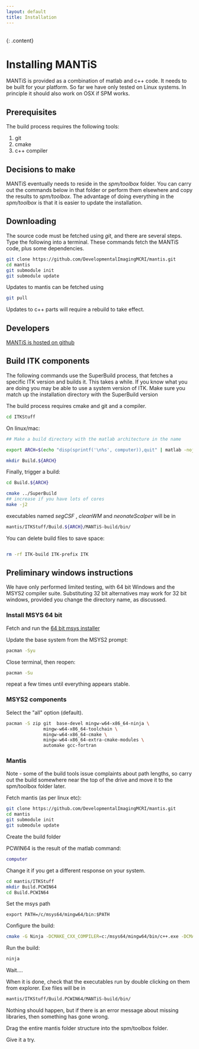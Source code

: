 ```yaml
---
layout: default
title: Installation
---
```

<br>
{: .content}

# Installing MANTiS
MANTiS is provided as a combination of matlab and c++ code. It needs to be built for your
platform. So far we have only tested on Linux systems. In principle it should also work
on OSX if SPM works.

## Prerequisites
The build process requires the following tools:

1. git
1. cmake
1. c++ compiler

## Decisions to make
MANTiS eventually needs to reside in the _spm/toolbox_ folder. You can carry out the commands
below in that folder or perform them elsewhere and copy the results to _spm/toolbox_. The 
advantage of doing everything in the _spm/toolbox_ is that it is easier to update the installation.

## Downloading
The source code must be fetched using _git_, and there are several steps. Type the following into
a terminal. These commands fetch the MANTiS code, plus some dependencies.

``` bash
git clone https://github.com/DevelopmentalImagingMCRI/mantis.git
cd mantis
git submodule init
git submodule update
```

Updates to mantis can be fetched using

``` bash
git pull
```

Updates to c++ parts will require a rebuild to take effect.

## Developers

[MANTiS is hosted on github](https://github.com/DevelopmentalImagingMCRI/mantis)

## Build ITK components
The following commands use the SuperBuild process, that fetches a
specific ITK version and builds it. This takes a while. If you know
what you are doing you may be able to use a system version of
ITK. Make sure you match up the installation directory with the
SuperBuild version

The build process requires cmake and git and a compiler.

``` bash
cd ITKStuff
```

On linux/mac:

``` bash
## Make a build directory with the matlab architecture in the name

export ARCH=$(echo "disp(sprintf('\n%s', computer)),quit" | matlab -nojvm -nodesktop -nosplash |tail -1)

mkdir Build.${ARCH} 
```

Finally, trigger a build:

``` bash
cd Build.${ARCH}

cmake ../SuperBuild
## increase if you have lots of cores
make -j2
```

executables named _segCSF_ , _cleanWM_ and _neonateScalper_ will be in

``` bash
mantis/ITKStuff/Build.${ARCH}/MANTiS-build/bin/
```

You can delete build files to save space:

``` bash

rm -rf ITK-build ITK-prefix ITK

```

## Preliminary windows instructions

We have only performed limited testing, with 64 bit Windows and the MSYS2 compiler
suite. Substituting 32 bit alternatives may work for 32 bit windows, provided you change the directory
name, as discussed.

### Install MSYS 64 bit

Fetch and run the [64 bit msys installer](http://www.msys2.org)

Update the base system from the MSYS2 prompt:

``` bash
pacman -Syu
```

Close terminal, then reopen:

``` bash
pacman -Su
```

repeat a few times until everything appears stable.
### MSYS2 components

Select the "all" option (default).

``` bash
pacman -S zip git  base-devel mingw-w64-x86_64-ninja \
              mingw-w64-x86_64-toolchain \
              mingw-w64-x86_64-cmake \
              mingw-w64-x86_64-extra-cmake-modules \
              automake gcc-fortran


```

### Mantis

Note - some of the build tools issue complaints about path lengths, so carry out the build 
somewhere near the top of the drive and move it to the spm/toolbox folder later.

Fetch mantis (as per linux etc):

``` bash
git clone https://github.com/DevelopmentalImagingMCRI/mantis.git
cd mantis
git submodule init
git submodule update
```

Create the build folder

PCWIN64 is the result of the matlab command:
```matlab
computer
```
Change it if you get a different response on your system.
```bash
cd mantis/ITKStuff
mkdir Build.PCWIN64
cd Build.PCWIN64
```
Set the msys path

```
export PATH=/c/msys64/mingw64/bin:$PATH
```

Configure the build:

```bash
cmake -G Ninja -DCMAKE_CXX_COMPILER=c:/msys64/mingw64/bin/c++.exe -DCMAKE_EXE_LINKER_FLAGS="-static-libgcc -static-libstdc++-static -lpthread"  ../SuperBuild
```
Run the build:
```bash
ninja
```

Wait....

When it is done, check that the executables run by double clicking on
them from explorer. Exe files will be in 
```bash
mantis/ITKStuff/Build.PCWIN64/MANTiS-build/bin/
```
Nothing should happen, but if there is an error
message about missing libraries, then something has gone wrong.

Drag the entire mantis folder structure into the spm/toolbox folder.

Give it a try.